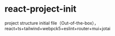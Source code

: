 # react-project-init
project structure initial file（Out-of-the-box），react+ts+tailwind+webpck5+eslint+router+mui+jotai

